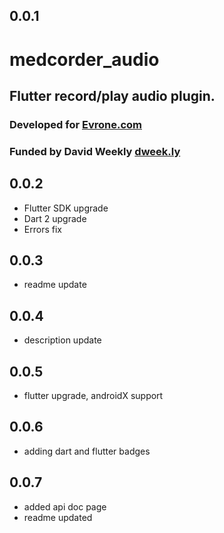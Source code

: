 ## 0.0.1

# medcorder_audio

## Flutter record/play audio plugin.
### Developed for [Evrone.com](https://evrone.com/)
### Funded by David Weekly [dweek.ly](https://david.weekly.org/)


## 0.0.2

* Flutter SDK upgrade
* Dart 2 upgrade
* Errors fix

## 0.0.3

* readme update

## 0.0.4

* description update

## 0.0.5

* flutter upgrade, androidX support

## 0.0.6

* adding dart and flutter badges

## 0.0.7

* added api doc page
* readme updated 
